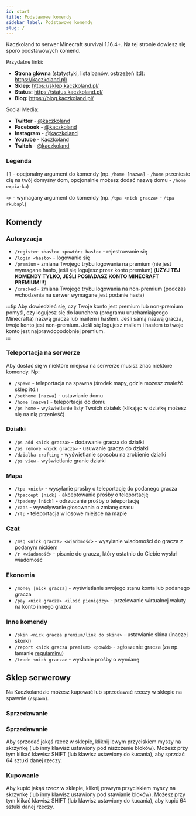 ```yaml
---
id: start
title: Podstawowe komendy
sidebar_label: Podstawowe komendy
slug: /
---
```

Kaczkoland to serwer Minecraft survival 1.16.4+. Na tej stronie dowiesz się sporo podstawowych komend.

Przydatne linki:
- **Strona główna** (statystyki, lista banów, ostrzeżeń itd): https://kaczkoland.pl/
- **Sklep:** https://sklep.kaczkoland.pl/
- **Status:** https://status.kaczkoland.pl/
- **Blog:** https://blog.kaczkoland.pl/


Social Media:
- **Twitter** - [@kaczkoland](https://twitter.com/kaczkoland)
- **Facebook** - [@kaczkoland](https://fb.com/kaczkoland)
- **Instagram** - [@kaczkoland](https://instagram.com/kaczkoland)
- **Youtube** - [Kaczkoland](https://kaczkoland.pl/youtube)
- **Twitch** - [@kaczkoland](https://twitch.tv/kaczkoland)
### Legenda
`[]` - opcjonalny argument do komendy (np. `/home [nazwa]` - `/home` przeniesie cię na twój domyśny dom, opcjonalnie możesz dodać nazwę domu - `/home expiarka`)

`<>` - wymagany argument do komendy (np. `/tpa <nick gracza>` - `/tpa rkubapl`)

## Komendy
### Autoryzacja
- `/register <hasło> <powtórz hasło>` - rejestrowanie się 
- `/login <hasło>` - logowanie się 
- `/premium` - zmiana Twojego trybu logowania na premium (nie jest wymagane hasło, jeśli się logujesz przez konto premium) (**UŻYJ TEJ KOMENDY TYLKO, JEŚLI POSIADASZ KONTO MINECRAFT PREMIUM!!!**)
- `/cracked` - zmiana Twojego trybu logowania na non-premium (podczas wchodzenia na serwer wymagane jest podanie hasła)

:::tip
  Aby dowiedzieć się, czy Twoje konto jest premium lub non-premium pomyśl, czy logujesz się do launchera (programu uruchamiającego Minecrafta) nazwą gracza lub mailem i hasłem. Jeśli samą nazwą gracza, twoje konto jest non-premium. Jeśli się logujesz mailem i hasłem to twoje konto jest najprawdopodobniej premium.  
:::
### Teleportacja na serwerze
Aby dostać się w niektóre miejsca na serwerze musisz znać niektóre komendy. Np:

- `/spawn` - teleportacja na spawna (środek mapy, gdzie możesz znaleźć sklep itd.)
- `/sethome [nazwa]` - ustawianie domu
- `/home [nazwa]` - teleportacja do domu
- `/ps home` - wyświetlanie listy Twoich działek (klikając w działkę możesz się na nią przenieść)
### Działki
- `/ps add <nick gracza>` - dodawanie gracza do działki
- `/ps remove <nick gracza>` - usuwanie gracza do działki
- `/dzialka-crafting` - wyświetlanie sposobu na zrobienie działki
- `/ps view` - wyświetlanie granic działki
### Mapa
- `/tpa <nick>` - wysyłanie prośby o teleportację do podanego gracza
- `/tpaccept [nick]` - akceptowanie prośby o teleportację
- `/tpadeny [nick]` - odrzucanie prośby o teleportację
- `/czas` - wywoływanie głosowania o zmianę czasu
- `/rtp` - teleportacja w losowe miejsce na mapie
### Czat
- `/msg <nick gracza> <wiadomość>` - wysyłanie wiadomości do gracza z podanym nickiem
- `/r <wiadomość>` - pisanie do gracza, który ostatnio do Ciebie wysłał wiadomość
### Ekonomia
- `/money [nick gracza]` - wyświetlanie swojego stanu konta lub podanego gracza
- `/pay <nick gracza> <ilość pieniędzy>` - przelewanie wirtualnej waluty na konto innego grazca
### Inne komendy
- `/skin <nick gracza premium/link do skina>` - ustawianie skina (inaczej skórki)
- `/report <nick gracza premium> <powód>` - zgłoszenie gracza (za np. łamanie [regulaminu](https://kaczkoland.pl/regulamin))
- `/trade <nick gracza>` - wysłanie prośby o wymianę
## Sklep serwerowy
Na Kaczkolandzie możesz kupować lub sprzedawać rzeczy w sklepie na spawnie (`/spawn`). 
### Sprzedawanie
### Sprzedawanie
Aby sprzedać jakąś rzecz w sklepie, kliknij lewym przyciskiem myszy na skrzynkę (lub inny klawisz ustawiony pod niszczenie bloków). Możesz przy tym klikać klawisz SHIFT (lub klawisz ustawiony do kucania), aby sprzdać 64 sztuki danej rzeczy.
### Kupowanie
Aby kupić jakąś rzecz w sklepie, kliknij prawym przyciskiem myszy na skrzynkę (lub inny klawisz ustawiony pod stawianie bloków). Możesz przy tym klikać klawisz SHIFT (lub klawisz ustawiony do kucania), aby kupić 64 sztuki danej rzeczy.